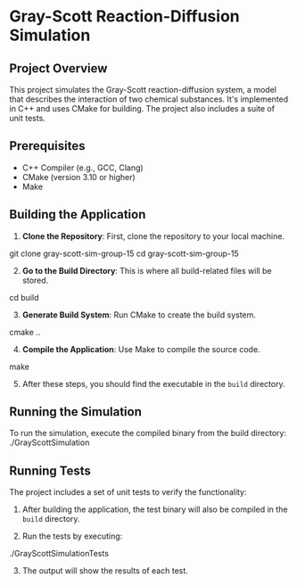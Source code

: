 # Gray-Scott Reaction-Diffusion Simulation

## Project Overview
This project simulates the Gray-Scott reaction-diffusion system, a model that describes the interaction of two chemical substances. It's implemented in C++ and uses CMake for building. The project also includes a suite of unit tests.

## Prerequisites
- C++ Compiler (e.g., GCC, Clang)
- CMake (version 3.10 or higher)
- Make

## Building the Application
1. **Clone the Repository**: First, clone the repository to your local machine.

git clone gray-scott-sim-group-15
cd gray-scott-sim-group-15

2. **Go to the Build Directory**: This is where all build-related files will be stored.

cd build

3. **Generate Build System**: Run CMake to create the build system.

cmake ..

4. **Compile the Application**: Use Make to compile the source code.

make

5. After these steps, you should find the executable in the `build` directory.

## Running the Simulation
To run the simulation, execute the compiled binary from the build directory:
./GrayScottSimulation

## Running Tests
The project includes a set of unit tests to verify the functionality:

1. After building the application, the test binary will also be compiled in the `build` directory.

2. Run the tests by executing:

./GrayScottSimulationTests

3. The output will show the results of each test.
